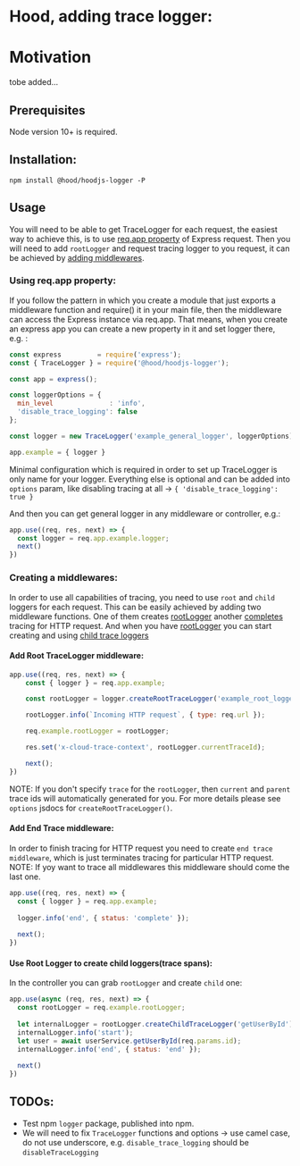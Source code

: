 # Hood, adding trace logger:

# Motivation
tobe added...

## Prerequisites

Node version 10+ is required.

## Installation:
``
npm install @hood/hoodjs-logger -P
``

## Usage
You will need to be able to get TraceLogger for each request, the easiest way to achieve this, is to use [req.app property](#using-reqapp-property) of Express request.
Then you will need to add `rootLogger` and request tracing logger to you request, it can be achieved by [adding middlewares](#creating-a-middlewares).

### Using req.app property:
If you follow the pattern in which you create a module that just exports a middleware function and require() it in your main file, then the middleware can access the Express instance via req.app. 
That means, when you create an express app you can create a new property in it and set logger there, e.g. :

```js
const express         = require('express');
const { TraceLogger } = require('@hood/hoodjs-logger');

const app = express();

const loggerOptions = {
  min_level              : 'info',
  'disable_trace_logging': false
};

const logger = new TraceLogger('example_general_logger', loggerOptions);

app.example = { logger }
```
Minimal configuration which is required in order to set up TraceLogger is only name for your logger.
Everything else is optional and can be added into `options` param, like disabling tracing at all -> `{ 'disable_trace_logging': true }` 

And then you can get general logger in any middleware or controller, e.g.:
```js
app.use((req, res, next) => {
  const logger = req.app.example.logger;
  next()
})
```

### Creating a middlewares:
In order to use all capabilities of tracing, you need to use `root` and `child` loggers for each request.
This can be easily achieved by adding two middleware functions. 
One of them creates [rootLogger](#add-root-tracelogger-middleware) another [completes](#add-end-trace-middleware) tracing for HTTP request.
And when you have [rootLogger](#add-root-tracelogger-middleware) you can start creating and using [child trace loggers](#use-root-logger-to-create-child-loggerstrace-spans)

#### Add Root TraceLogger middleware:
```js
app.use((req, res, next) => {
    const { logger } = req.app.example;

    const rootLogger = logger.createRootTraceLogger('example_root_logger');

    rootLogger.info(`Incoming HTTP request`, { type: req.url });

    req.example.rootLogger = rootLogger;

    res.set('x-cloud-trace-context', rootLogger.currentTraceId);

    next();
})
```
NOTE: If you don't specify `trace` for the `rootLogger`, then `current` and `parent` trace ids will automatically generated for you.
For more details please see `options` jsdocs for `createRootTraceLogger()`.

#### Add End Trace middleware:
In order to finish tracing for HTTP request you need to create `end trace middleware`, which is just terminates tracing for particular HTTP request.
NOTE: If yoy want to trace all middlewares this middleware should come the last one.
```js
app.use((req, res, next) => {
  const { logger } = req.app.example;
  
  logger.info('end', { status: 'complete' });
  
  next();
})
```

#### Use Root Logger to create child loggers(trace spans):
In the controller you can grab `rootLogger` and create `child` one:
 
```js
app.use(async (req, res, next) => {
  const rootLogger = req.example.rootLogger;
  
  let internalLogger = rootLogger.createChildTraceLogger('getUserById');
  internalLogger.info('start');
  let user = await userService.getUserById(req.params.id);
  internalLogger.info('end', { status: 'end' });
  
  next()
})
```

## TODOs:
* Test npm `logger` package, published into npm. 
* We will need to fix `TraceLogger` functions and options -> use camel case, do not use underscore, e.g. `disable_trace_logging` should be `disableTraceLogging`


